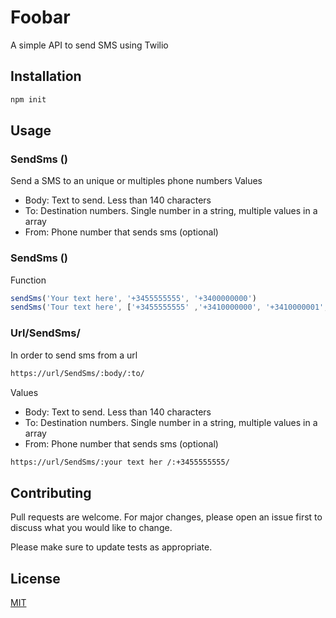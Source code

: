 # Foobar

A simple API to send SMS using Twilio

## Installation


```bash
npm init
```

## Usage
### SendSms ()
Send a SMS to an unique or multiples phone numbers
Values
- Body: Text to send. Less than 140 characters
- To: Destination numbers. Single number in a string, multiple values in a array
- From: Phone number that sends sms (optional)


### SendSms ()
Function

```javascript
sendSms('Your text here', '+3455555555', '+3400000000')
sendSms('Tour text here', ['+3455555555' ,'+3410000000', '+3410000001', +3410000002'])
```

### Url/SendSms/

In order to send sms from a url

```bash
https://url/SendSms/:body/:to/
```
Values
- Body: Text to send. Less than 140 characters
- To: Destination numbers. Single number in a string, multiple values in a array
- From: Phone number that sends sms (optional)

```bash
https://url/SendSms/:your text her /:+3455555555/
```
## Contributing
Pull requests are welcome. For major changes, please open an issue first to discuss what you would like to change.

Please make sure to update tests as appropriate.

## License
[MIT](https://choosealicense.com/licenses/mit/)